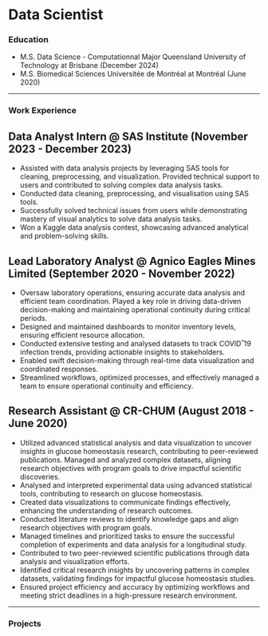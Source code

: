 # Data Scientist

### Education
- M.S. Data Science - Computationnal Major  Queensland University of Technology at Brisbane (December 2024)
- M.S. Biomedical Sciences Universitée de Montréal at Montréal (June 2020)
---
### Work Experience
## Data Analyst Intern @ SAS Institute (November 2023 - December 2023)
-	Assisted with data analysis projects by leveraging SAS tools for cleaning, preprocessing, and visualization. Provided technical support to users and contributed to solving complex data analysis tasks.
-	Conducted data cleaning, preprocessing, and visualisation using SAS tools.
-	Successfully solved technical issues from users while demonstrating mastery of visual analytics to solve data analysis tasks.
-	Won a Kaggle data analysis contest, showcasing advanced analytical and problem-solving skills.
## Lead Laboratory Analyst @ Agnico Eagles Mines Limited (September 2020 - November 2022)
-	Oversaw laboratory operations, ensuring accurate data analysis and efficient team coordination. Played a key role in driving data-driven decision-making and maintaining operational continuity during critical periods.
-	Designed and maintained dashboards to monitor inventory levels, ensuring efficient resource allocation.
-	Conducted extensive testing and analysed datasets to track COVID՞19 infection trends, providing actionable insights to stakeholders.
-	Enabled swift decision-making through real-time data visualization and coordinated responses.
-	Streamlined workflows, optimized processes, and effectively managed a team to ensure operational continuity and efficiency.
## Research Assistant @ CR-CHUM (August 2018 - June 2020)
-	Utilized advanced statistical analysis and data visualization to uncover insights in glucose homeostasis research, contributing to peer-reviewed publications. Managed and analyzed complex datasets, aligning research objectives with program goals to drive impactful scientific discoveries.
-	Analysed and interpreted experimental data using advanced statistical tools, contributing to research on glucose homeostasis.
-	Created data visualizations to communicate findings effectively, enhancing the understanding of research outcomes.
-	Conducted literature reviews to identify knowledge gaps and align research objectives with program goals.
-	Managed timelines and prioritized tasks to ensure the successful completion of experiments and data analysis for a longitudinal study.
-	Contributed to two peer-reviewed scientific publications through data analysis and visualization efforts.
-	Identified critical research insights by uncovering patterns in complex datasets, validating findings for impactful glucose homeostasis studies.
-	Ensured project efficiency and accuracy by optimizing workflows and meeting strict deadlines in a high-pressure research environment.

---
### Projects
